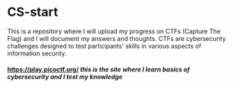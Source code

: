 # CS-start #
This is a repository where I will upload my progress on CTFs (Capture The Flag) and I will document my answers and thoughts.  CTFs are cybersecurity challenges designed to test participants' skills in various aspects of information security.
#### https://play.picoctf.org/  _this is the site where I learn basics of cybersecurity and I test my knowledge_ ####
